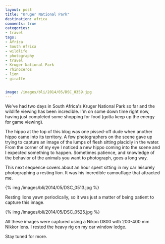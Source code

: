 ```yaml
---
layout: post
title: "Kruger National Park"
destination: africa
comments: true
categories:
- travel
tags:
- Africa
- South Africa
- wildlife
- photography
- travel
- Kruger National Park
- rhinoceros
- lion
- giraffe


image: /images/bli/2014/05/DSC_0359.jpg
---
```


We've had two days in South Africa's Kruger National Park so far and the wildlife viewing has been incredible. I'm on some down time right now, having just completed some shopping for food (gotta keep up the energy for game viewing). 

<!--more-->

The hippo at the top of this blog was one pissed-off dude when another hippo came into its territory. A few photographers on the scene gave up trying to capture an image of the lumps of flesh sitting placidly in the water. From the corner of my eye I noticed a new hippo coming into the scene and I expected something to happen. Sometimes patience, and knowledge of the behavior of the animals you want to photograph, goes a long way. 

This next sequence covers about an hour spent sitting in my car leisurely photographing a resting lion. It was his incredible camouflage that attracted me. 

{% img /images/bli/2014/05/DSC_0513.jpg %}

Resting lions yawn periodically, so it was just a matter of being patient to capture this image.

{% img /images/bli/2014/05/DSC_0525.jpg %}

All these images were captured using a Nikon D800 with 200-400 mm Nikkor lens. I rested the heavy rig on my car window ledge. 

Stay tuned for more. 




